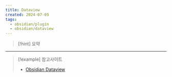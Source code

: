 ```yaml
---
title: Dataview
created: 2024-07-05
tags:
  - obsidian/plugin
  - obsidian/dataview
---
```

> [!hint] 요약

---
> [!example] 참고사이트
> - [Obsidian Dataview](https://blacksmithgu.github.io/obsidian-dataview/)

